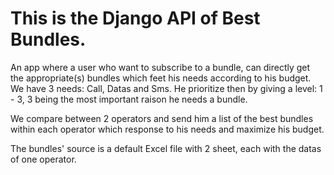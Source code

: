 # This is the Django API of Best Bundles.

An app where a user who want to subscribe to a bundle, can directly get the appropriate(s) bundles which feet his needs according to his budget.
We have 3 needs: Call, Datas and Sms. He prioritize then by giving a level: 1 - 3, 3 being the most important raison he needs a bundle.

We compare between 2 operators and send him a list of the best bundles within each operator which response to his needs and maximize his budget.

The bundles' source is a default Excel file with 2 sheet, each with the datas of one operator.
